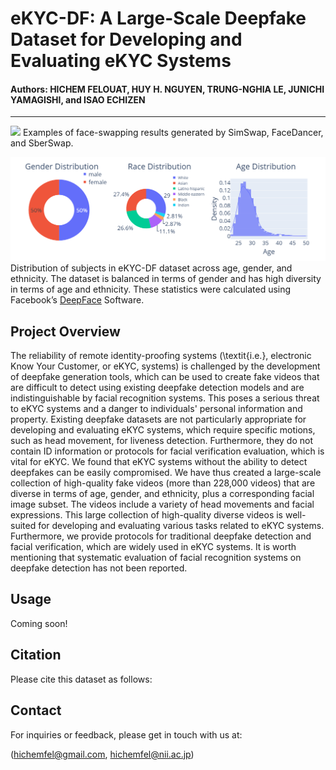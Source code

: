 # eKYC-DF: A Large-Scale Deepfake Dataset for Developing and Evaluating eKYC Systems

#### Authors: HICHEM FELOUAT, HUY H. NGUYEN, TRUNG-NGHIA LE, JUNICHI YAMAGISHI, and ISAO ECHIZEN
------------------------------------------------------------
![](images/dataset_results.png)
Examples of face-swapping results generated by SimSwap, FaceDancer, and SberSwap.

![](images/dataset_statistics.png)
Distribution of subjects in eKYC-DF dataset across age, gender,
and ethnicity. The dataset is balanced in terms of gender and has high
diversity in terms of age and ethnicity. These statistics were calculated
using Facebook’s [DeepFace](https://github.com/serengil/deepface) Software.

## Project Overview

The reliability of remote identity-proofing systems (\textit{i.e.}, electronic Know Your Customer, or eKYC, systems) is challenged by the development of deepfake generation tools, which can be used to create fake videos that are difficult to detect using existing deepfake detection models and are indistinguishable by facial recognition systems. This poses a serious threat to eKYC systems and a danger to individuals' personal information and property. Existing deepfake datasets are not particularly appropriate for developing and evaluating eKYC systems, which require specific motions, such as head movement, for liveness detection. Furthermore, they do not contain ID information or protocols for facial verification evaluation, which is vital for eKYC. We found that eKYC systems without the ability to detect deepfakes can be easily compromised. We have thus created a large-scale collection of high-quality fake videos (more than 228,000 videos) that are diverse in terms of age, gender, and ethnicity, plus a corresponding facial image subset. The videos include a variety of head movements and facial expressions. This large collection of high-quality diverse videos is well-suited for developing and evaluating various tasks related to eKYC systems. Furthermore, we provide protocols for traditional deepfake detection and facial verification, which are widely used in eKYC systems. It is worth mentioning that systematic evaluation of facial recognition systems on deepfake detection has not been reported.

## Usage

Coming soon!

## Citation

Please cite this dataset as follows:

## Contact

For inquiries or feedback, please get in touch with us at:

(hichemfel@gmail.com, hichemfel@nii.ac.jp)



